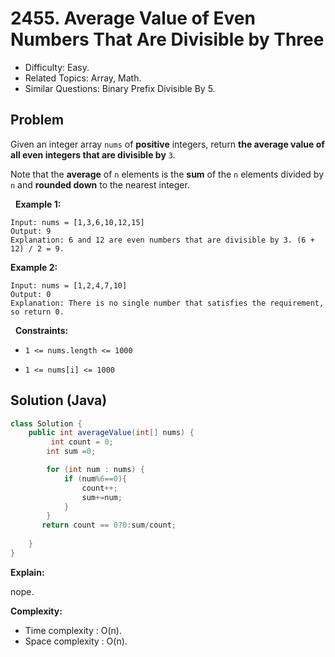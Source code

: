 # 2455. Average Value of Even Numbers That Are Divisible by Three

- Difficulty: Easy.
- Related Topics: Array, Math.
- Similar Questions: Binary Prefix Divisible By 5.

## Problem

Given an integer array ```nums``` of **positive** integers, return **the average value of all even integers that are divisible by** ```3```*.*

Note that the **average** of ```n``` elements is the **sum** of the ```n``` elements divided by ```n``` and **rounded down** to the nearest integer.

 
**Example 1:**

```
Input: nums = [1,3,6,10,12,15]
Output: 9
Explanation: 6 and 12 are even numbers that are divisible by 3. (6 + 12) / 2 = 9.
```

**Example 2:**

```
Input: nums = [1,2,4,7,10]
Output: 0
Explanation: There is no single number that satisfies the requirement, so return 0.
```

 
**Constraints:**


	
- ```1 <= nums.length <= 1000```
	
- ```1 <= nums[i] <= 1000```



## Solution (Java)

```java
class Solution {
    public int averageValue(int[] nums) {
         int count = 0;
        int sum =0;

        for (int num : nums) {
            if (num%6==0){
                count++;
                sum+=num;
            }
        }
       return count == 0?0:sum/count;
        
    }
}
```

**Explain:**

nope.

**Complexity:**

* Time complexity : O(n).
* Space complexity : O(n).
